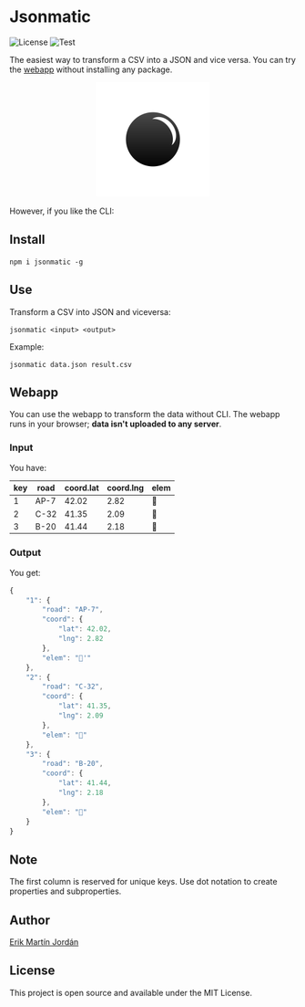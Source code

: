 # Jsonmatic
![License](https://img.shields.io/github/license/erikmartinjordan/jsonmatic)
![Test](https://img.shields.io/github/workflow/status/erikmartinjordan/jsonmatic/deployToFirebase)

The easiest way to transform a CSV into a JSON and vice versa. You can try the [webapp](https://tiempone.com) without installing any package. 

<p align = "center"> 
<img src = "https://raw.githubusercontent.com/erikmartinjordan/jsonmatic/9efc86d10687689573b13915e7b30aaea243f6f4/src/Assets/Logo.svg" width = "200"/>
</p>



However, if you like the CLI:

## Install

```
npm i jsonmatic -g
```

## Use

Transform a CSV into JSON and viceversa:

```
jsonmatic <input> <output>
```

Example:

```
jsonmatic data.json result.csv
```

## Webapp

You can use the webapp to transform the data without CLI. The webapp runs in your browser; **data isn't uploaded to any server**.

### Input

You have:

| key | road | coord.lat | coord.lng | elem |
|-----|------|-----------|-----------|------|
| 1   | AP-7 | 42.02     | 2.82      | 🦄    |
| 2   | C-32 | 41.35     | 2.09      | 🦧    |
| 3   | B-20 | 41.44     | 2.18      | 🐰    |

### Output

You get:

```javascript
{
    "1": {
        "road": "AP-7",
        "coord": {
            "lat": 42.02,
            "lng": 2.82
        },
        "elem": "🦄'"
    },
    "2": {
        "road": "C-32",
        "coord": {
            "lat": 41.35,
            "lng": 2.09
        },
        "elem": "🦧"
    },
    "3": {
        "road": "B-20",
        "coord": {
            "lat": 41.44,
            "lng": 2.18
        },
        "elem": "🐰"
    }
}
```

## Note

The first column is reserved for unique keys. Use dot notation to create properties and subproperties.

## Author

[Erik Martín Jordán](https://erikmartinjordan.com)

## License

This project is open source and available under the MIT License.
